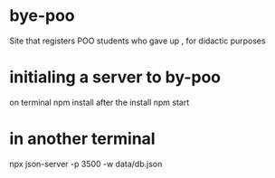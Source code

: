 # bye-poo
Site that registers POO students who gave up , for didactic purposes

# initialing a server to by-poo
on terminal
  npm install
after the install 
  npm start

# in another terminal 
  npx json-server -p 3500 -w data/db.json
